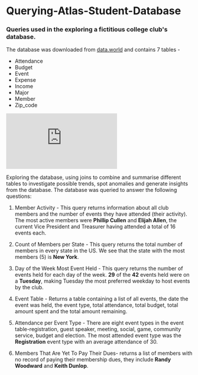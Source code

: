 # Querying-Atlas-Student-Database
### Queries used in the exploring a fictitious college club's database.
The database was downloaded from [data.world](https://data.world/atlas-query/student-club) and contains 7 tables -
* Attendance
* Budget 
* Event 
* Expense
* Income
* Major
* Member
* Zip_code

![Database Schema](https://db-schema.blogspot.com/2020/04/student-club.html)

Exploring the database, using joins to combine and summarise different tables to investigate possible trends, spot anomalies and generate insights from the database.
The database was queried to answer the following questions:


1. Member Activity - This query returns information about all club members and the number of events they have attended (their activity). 
The most active members were **Phillip Cullen** and **Elijah Allen**, the current Vice President and Treasurer having attended a total of 16 events each.

2. Count of Members per State - This query returns the total number of members in every state in the US. We see that the state with the most members (5) is **New York**.

3. Day of the Week Most Event Held - This query returns the number of events held for each day of the week. **29** of the **42** events held were on a **Tuesday**, making Tuesday the most preferred weekday to host events by the club.

4. Event Table - Returns a table containing a list of all events, the date the event was held, the event type, total attendance, total budget, total amount spent and the total amount remaining.

5. Attendance per Event Type - There are eight event types in the event table-registration, guest speaker, meeting, social, game, community service, budget and election. The most attended event type was the **Registration** event type with an average attendance of 30.

6. Members That Are Yet To Pay Their Dues- returns a list of members with no record of paying their membership dues, they include **Randy Woodward** and **Keith Dunlop**.
